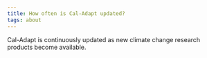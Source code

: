 ```yaml
---
title: How often is Cal-Adapt updated?
tags: about
---
```


Cal-Adapt is continuously updated as new climate change research products become available.